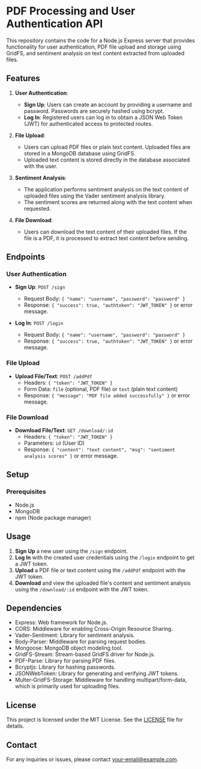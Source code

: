 # PDF Processing and User Authentication API

This repository contains the code for a Node.js Express server that provides functionality for user authentication, PDF file upload and storage using GridFS, and sentiment analysis on text content extracted from uploaded files.

## Features

1. **User Authentication**:
   - **Sign Up**: Users can create an account by providing a username and password. Passwords are securely hashed using bcrypt.
   - **Log In**: Registered users can log in to obtain a JSON Web Token (JWT) for authenticated access to protected routes.

2. **File Upload**:
   - Users can upload PDF files or plain text content. Uploaded files are stored in a MongoDB database using GridFS.
   - Uploaded text content is stored directly in the database associated with the user.

3. **Sentiment Analysis**:
   - The application performs sentiment analysis on the text content of uploaded files using the Vader sentiment analysis library.
   - The sentiment scores are returned along with the text content when requested.

4. **File Download**:
   - Users can download the text content of their uploaded files. If the file is a PDF, it is processed to extract text content before sending.

## Endpoints

### User Authentication

- **Sign Up**: `POST /sign`
  - Request Body: `{ "name": "username", "password": "password" }`
  - Response: `{ "success": true, "authtoken": "JWT_TOKEN" }` or error message.

- **Log In**: `POST /login`
  - Request Body: `{ "name": "username", "password": "password" }`
  - Response: `{ "success": true, "authtoken": "JWT_TOKEN" }` or error message.

### File Upload

- **Upload File/Text**: `POST /addPdf`
  - Headers: `{ "token": "JWT_TOKEN" }`
  - Form Data: `file` (optional, PDF file) or `text` (plain text content)
  - Response: `{ "message": "PDF file added successfully" }` or error message.

### File Download

- **Download File/Text**: `GET /download/:id`
  - Headers: `{ "token": "JWT_TOKEN" }`
  - Parameters: `id` (User ID)
  - Response: `{ "content": "text content", "msg": "sentiment analysis scores" }` or error message.

## Setup

### Prerequisites

- Node.js
- MongoDB
- npm (Node package manager)

## Usage

1. **Sign Up** a new user using the `/sign` endpoint.
2. **Log In** with the created user credentials using the `/login` endpoint to get a JWT token.
3. **Upload** a PDF file or text content using the `/addPdf` endpoint with the JWT token.
4. **Download** and view the uploaded file's content and sentiment analysis using the `/download/:id` endpoint with the JWT token.

## Dependencies

- Express: Web framework for Node.js.
- CORS: Middleware for enabling Cross-Origin Resource Sharing.
- Vader-Sentiment: Library for sentiment analysis.
- Body-Parser: Middleware for parsing request bodies.
- Mongoose: MongoDB object modeling tool.
- GridFS-Stream: Stream-based GridFS driver for Node.js.
- PDF-Parse: Library for parsing PDF files.
- Bcryptjs: Library for hashing passwords.
- JSONWebToken: Library for generating and verifying JWT tokens.
- Multer-GridFS-Storage: Middleware for handling multipart/form-data, which is primarily used for uploading files.

## License

This project is licensed under the MIT License. See the [LICENSE](LICENSE) file for details.

## Contact

For any inquiries or issues, please contact [your-email@example.com](mailto:your-email@example.com).
